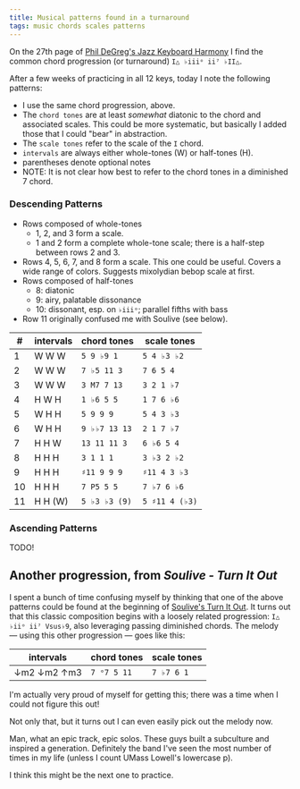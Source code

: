 ```yaml
---
title: Musical patterns found in a turnaround
tags: music chords scales patterns
---
```


On the 27th page of [Phil DeGreg's Jazz Keyboard Harmony](https://phildegreg.com/book/) I find the common chord progression (or turnaround) `I△ ♭iiiᵒ ii⁷ ♭II△`.

After a few weeks of practicing in all 12 keys, today I note the following patterns:

- I use the same chord progression, above.
- The `chord tones` are at least _somewhat_ diatonic to the chord and associated scales. This could be more systematic, but basically I added those that I could "bear" in abstraction.
- The `scale tones` refer to the scale of the `I` chord.
- `intervals` are always either whole-tones (W) or half-tones (H).
- parentheses denote optional notes
- NOTE: It is not clear how best to refer to the chord tones in a diminished 7 chord.

### Descending Patterns

- Rows composed of whole-tones
  - 1, 2, and 3 form a scale.
  - 1 and 2 form a complete whole-tone scale; there is a half-step between rows 2 and 3.
- Rows 4, 5, 6, 7, and 8 form a scale. This one could be useful. Covers a wide range of colors. Suggests mixolydian bebop scale at first.
- Rows composed of half-tones
  - 8: diatonic
  - 9: airy, palatable dissonance
  - 10: dissonant, esp. on `♭iiiᵒ`; parallel fifths with bass
- Row 11 originally confused me with Soulive (see below).

| #   | intervals | chord tones   | scale tones    |
| --- | --------- | ------------- | -------------- |
| 1   | W W W     | `5 9 ♭9 1`    | `5 4 ♭3 ♭2`    |
| 2   | W W W     | `7 ♭5 11 3`   | `7 6 5 4`      |
| 3   | W W W     | `3 M7 7 13`   | `3 2 1 ♭7`     |
| 4   | H W H     | `1 ♭6 5 5`    | `1 7 6 ♭6`     |
| 5   | W H H     | `5 9 9 9`     | `5 4 3 ♭3`     |
| 6   | W H H     | `9 ♭♭7 13 13` | `2 1 7 ♭7`     |
| 7   | H H W     | `13 11 11 3`  | `6 ♭6 5 4`     |
| 8   | H H H     | `3 1 1 1`     | `3 ♭3 2 ♭2`    |
| 9   | H H H     | `♯11 9 9 9`   | `♯11 4 3 ♭3`   |
| 10  | H H H     | `7 P5 5 5`    | `7 ♭7 6 ♭6`    |
| 11  | H H (W)   | `5 ♭3 ♭3 (9)` | `5 ♯11 4 (♭3)` |

### Ascending Patterns

TODO!

## Another progression, from _Soulive - Turn It Out_

I spent a bunch of time confusing myself by thinking that one of the above patterns could be found at the beginning of [Soulive's Turn It Out](https://youtu.be/2XP4foJZbw4). It turns out that this classic composition begins with a loosely related progression: `I△ ♭iiᵒ ii⁷ Vsus♭9`, also leveraging passing diminished chords. The melody — using this other progression — goes like this:

| intervals | chord tones | scale tones |
| --------- | ----------- | ----------- |
| ↓m2 ↓m2 ↑m3 | `7 ᵒ7 5 11` | `7 ♭7 6 1`  |

I'm actually very proud of myself for getting this; there was a time when I could not figure this out!

Not only that, but it turns out I can even easily pick out the melody now.

Man, what an epic track, epic solos. These guys built a subculture and inspired a generation. Definitely the band I've seen the most number of times in my life (unless I count UMass Lowell's lowercase p).

I think this might be the next one to practice.
